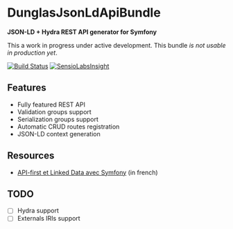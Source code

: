 # DunglasJsonLdApiBundle
**JSON-LD + Hydra REST API generator for Symfony**

This a work in progress under active development.
This bundle *is not usable in production yet*.

[![Build Status](https://travis-ci.org/dunglas/DunglasJsonLdApiBundle.svg)](https://travis-ci.org/dunglas/DunglasJsonLdApiBundle)
[![SensioLabsInsight](https://insight.sensiolabs.com/projects/a93f5a40-483f-4c46-ba09-3e1033b62552/mini.png)](https://insight.sensiolabs.com/projects/a93f5a40-483f-4c46-ba09-3e1033b62552)

## Features

* Fully featured REST API
* Validation groups support
* Serialization groups support
* Automatic CRUD routes registration
* JSON-LD context generation

## Resources

* [API-first et Linked Data avec Symfony](http://les-tilleuls.coop/slides/dunglas/slides-sfPot-2015-01-15/#/) (in french)

## TODO

* [ ] Hydra support
* [ ] Externals IRIs support
